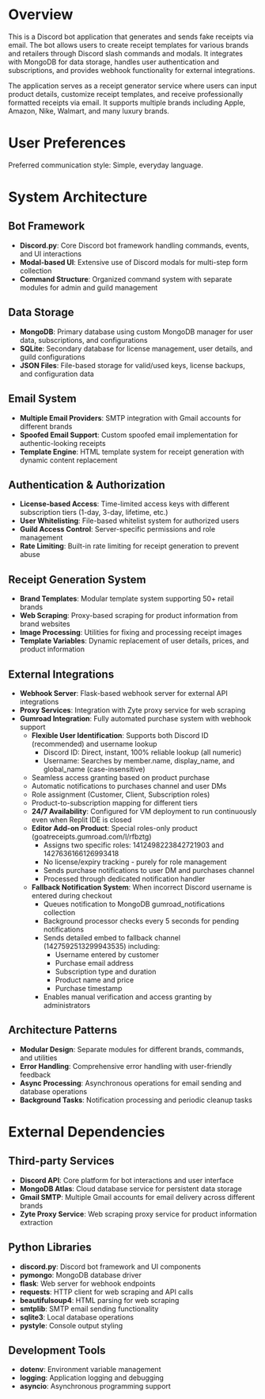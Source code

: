 # Overview

This is a Discord bot application that generates and sends fake receipts via email. The bot allows users to create receipt templates for various brands and retailers through Discord slash commands and modals. It integrates with MongoDB for data storage, handles user authentication and subscriptions, and provides webhook functionality for external integrations.

The application serves as a receipt generator service where users can input product details, customize receipt templates, and receive professionally formatted receipts via email. It supports multiple brands including Apple, Amazon, Nike, Walmart, and many luxury brands.

# User Preferences

Preferred communication style: Simple, everyday language.

# System Architecture

## Bot Framework
- **Discord.py**: Core Discord bot framework handling commands, events, and UI interactions
- **Modal-based UI**: Extensive use of Discord modals for multi-step form collection
- **Command Structure**: Organized command system with separate modules for admin and guild management

## Data Storage
- **MongoDB**: Primary database using custom MongoDB manager for user data, subscriptions, and configurations
- **SQLite**: Secondary database for license management, user details, and guild configurations  
- **JSON Files**: File-based storage for valid/used keys, license backups, and configuration data

## Email System
- **Multiple Email Providers**: SMTP integration with Gmail accounts for different brands
- **Spoofed Email Support**: Custom spoofed email implementation for authentic-looking receipts
- **Template Engine**: HTML template system for receipt generation with dynamic content replacement

## Authentication & Authorization
- **License-based Access**: Time-limited access keys with different subscription tiers (1-day, 3-day, lifetime, etc.)
- **User Whitelisting**: File-based whitelist system for authorized users
- **Guild Access Control**: Server-specific permissions and role management
- **Rate Limiting**: Built-in rate limiting for receipt generation to prevent abuse

## Receipt Generation System
- **Brand Templates**: Modular template system supporting 50+ retail brands
- **Web Scraping**: Proxy-based scraping for product information from brand websites
- **Image Processing**: Utilities for fixing and processing receipt images
- **Template Variables**: Dynamic replacement of user details, prices, and product information

## External Integrations
- **Webhook Server**: Flask-based webhook server for external API integrations
- **Proxy Services**: Integration with Zyte proxy service for web scraping
- **Gumroad Integration**: Fully automated purchase system with webhook support
  - **Flexible User Identification**: Supports both Discord ID (recommended) and username lookup
    - Discord ID: Direct, instant, 100% reliable lookup (all numeric)
    - Username: Searches by member.name, display_name, and global_name (case-insensitive)
  - Seamless access granting based on product purchase
  - Automatic notifications to purchases channel and user DMs
  - Role assignment (Customer, Client, Subscription roles)
  - Product-to-subscription mapping for different tiers
  - **24/7 Availability**: Configured for VM deployment to run continuously even when Replit IDE is closed
  - **Editor Add-on Product**: Special roles-only product (goatreceipts.gumroad.com/l/rfbztg)
    - Assigns two specific roles: 1412498223842721903 and 1427636166126993418
    - No license/expiry tracking - purely for role management
    - Sends purchase notifications to user DM and purchases channel
    - Processed through dedicated notification handler
  - **Fallback Notification System**: When incorrect Discord username is entered during checkout
    - Queues notification to MongoDB gumroad_notifications collection
    - Background processor checks every 5 seconds for pending notifications
    - Sends detailed embed to fallback channel (1427592513299943535) including:
      - Username entered by customer
      - Purchase email address
      - Subscription type and duration
      - Product name and price
      - Purchase timestamp
    - Enables manual verification and access granting by administrators

## Architecture Patterns
- **Modular Design**: Separate modules for different brands, commands, and utilities
- **Error Handling**: Comprehensive error handling with user-friendly feedback
- **Async Processing**: Asynchronous operations for email sending and database operations
- **Background Tasks**: Notification processing and periodic cleanup tasks

# External Dependencies

## Third-party Services
- **Discord API**: Core platform for bot interactions and user interface
- **MongoDB Atlas**: Cloud database service for persistent data storage
- **Gmail SMTP**: Multiple Gmail accounts for email delivery across different brands
- **Zyte Proxy Service**: Web scraping proxy service for product information extraction

## Python Libraries
- **discord.py**: Discord bot framework and UI components
- **pymongo**: MongoDB database driver
- **flask**: Web server for webhook endpoints
- **requests**: HTTP client for web scraping and API calls
- **beautifulsoup4**: HTML parsing for web scraping
- **smtplib**: SMTP email sending functionality
- **sqlite3**: Local database operations
- **pystyle**: Console output styling

## Development Tools
- **dotenv**: Environment variable management
- **logging**: Application logging and debugging
- **asyncio**: Asynchronous programming support